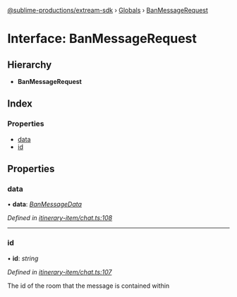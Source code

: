 [@sublime-productions/extream-sdk](../README.md) › [Globals](../globals.md) › [BanMessageRequest](banmessagerequest.md)

# Interface: BanMessageRequest

## Hierarchy

* **BanMessageRequest**

## Index

### Properties

* [data](banmessagerequest.md#data)
* [id](banmessagerequest.md#id)

## Properties

###  data

• **data**: *[BanMessageData](banmessagedata.md)*

*Defined in [itinerary-item/chat.ts:108](https://github.com/Extream-SaaS/ex-sdk/blob/ccff5d7/src/itinerary-item/chat.ts#L108)*

___

###  id

• **id**: *string*

*Defined in [itinerary-item/chat.ts:107](https://github.com/Extream-SaaS/ex-sdk/blob/ccff5d7/src/itinerary-item/chat.ts#L107)*

The id of the room that the message is contained within
